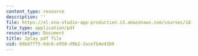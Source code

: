 ```yaml
---
content_type: resource
description: ''
file: https://ol-ocw-studio-app-production.s3.amazonaws.com/courses/18-086-mathematical-methods-for-engineers-ii-spring-2006/69bd7ff56dc6e958d9b22acefb4e43b9_S6dw885-SZI.pdf
file_type: application/pdf
resourcetype: Document
title: 3play pdf file
uid: 69bd7ff5-6dc6-e958-d9b2-2acefb4e43b9
---
```

